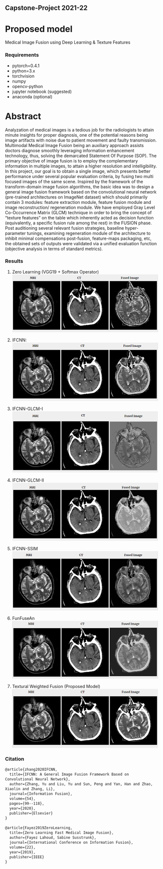## Capstone-Project 2021-22

# Proposed model
Medical Image Fusion using Deep Learning & Texture Features

### Requirements
- pytorch=0.4.1
- python=3.x
- torchvision
- numpy
- opencv-python
- jupyter notebook (suggested)
- anaconda (optional)

# Abstract
Analyzation of medical images is a tedious job for the radiologists to attain minute insights for proper diagnosis, one of the potential reasons being image artifacts with noise due to patient movement and faulty transmission. Multimodal Medical Image Fusion being an auxiliary approach assists doctors diagnose smoothly leveraging information enhancement technology, thus, solving the demarcated Statement Of Purpose (SOP). The primary objective of image fusion is to employ the complementary information in multiple images, to attain a higher resolution and intelligibility. In this project, our goal is to obtain a single image, which presents better performance under several popular evaluation criteria, by fusing two multi focused images of the same scene. Inspired by the framework of the transform-domain image fusion algorithms, the basic idea was to design a general image fusion framework based on the convolutional neural network (pre-trained architectures on ImageNet dataset) which should primarily contain 3 modules: feature extraction module, feature fusion module and image reconstruction/ regeneration module. We have employed Gray Level Co-Occurrence Matrix (GLCM) technique in order to bring the concept of “texture features” on the table which inherently acted as decision function (equivalently, a specific fusion rule among the rest) in the FUSION phase. Post auditioning several relevant fusion strategies, baseline hyper-parameter tunings, examining regeneration module of the architecture to inhibit minimal compensations post-fusion, feature-maps packaging, etc, the obtained sets of outputs were validated via a unified evaluation function (objective analysis in terms of standard metrics).



### Results
1. Zero Learning (VGG19 + Softmax Operator)
![Zero_Learning-Output](https://github.com/mukulkumar10/Capstone-Project-2021-22/blob/main/Results/Zero_Learning-Output.PNG)


2. IFCNN:
![Ifcnn-Output](https://github.com/mukulkumar10/Capstone-Project-2021-22/blob/main/Results/Ifcnn-Output.PNG)


3. IFCNN-GLCM-I
![Ifcnn-glcm-i-Output](https://github.com/mukulkumar10/Capstone-Project-2021-22/blob/main/Results/Ifcnn-glcm-i-Output.PNG)


4. IFCNN-GLCM-II
![Ifcnn-glcm-ii-Output](https://github.com/mukulkumar10/Capstone-Project-2021-22/blob/main/Results/Ifcnn-glcm-ii-Output.PNG)

5. IFCNN-SSIM
![Ifcnn_ssim-Output](https://github.com/mukulkumar10/Capstone-Project-2021-22/blob/main/Results/Ifcnn_ssim-Output.PNG)


6. FunFuseAn
![funfusean-Output](https://github.com/mukulkumar10/Capstone-Project-2021-22/blob/main/Results/funfusean-Output.PNG)


7. Textural Weighted Fusion (Proposed Model)
![Proposed_model_Output](https://github.com/mukulkumar10/Capstone-Project-2021-22/blob/main/Results/Proposed_model_Output.PNG)

### Citation
```
@article{zhang2020IFCNN,
  title={IFCNN: A General Image Fusion Framework Based on Convolutional Neural Network},
  author={Zhang, Yu and Liu, Yu and Sun, Peng and Yan, Han and Zhao, Xiaolin and Zhang, Li},
  journal={Information Fusion},
  volume={54},
  pages={99--118},
  year={2020},
  publisher={Elsevier}
}

@article{Fayez2019ZeroLearning,
  title={Zero Learning Fast Medical Image Fusion},
  author={Fayez Lahoud, Sabine Susstrunk},
  journal={International Conference on Information Fusion},
  volume={22},
  year={2019},
  publisher={IEEE}
}

```
